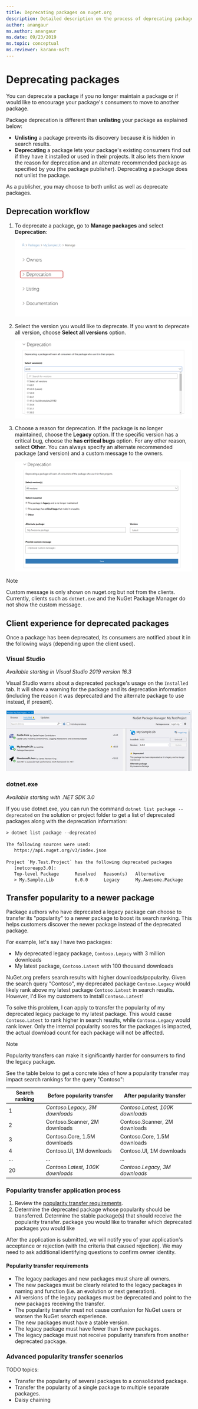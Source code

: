```yaml
---
title: Deprecating packages on nuget.org
description: Detailed description on the process of deprecating packages and how the clients shows this information
author: anangaur
ms.author: anangaur
ms.date: 09/23/2019
ms.topic: conceptual
ms.reviewer: karann-msft
---
```


# Deprecating packages

You can deprecate a package if you no longer maintain a package or if would like to encourage your package's consumers to move to another package. 

Package deprecation is different than **unlisting** your package as explained below:
* **Unlisting** a package prevents its discovery because it is hidden in search results. 
* **Deprecating** a package lets your package's existing consumers find out if they have it installed or used in their projects. It also lets them know the reason for deprecation and an alternate recommended package as specified by you (the package publisher). Deprecating a package does not unlist the package. 

As a publisher, you may choose to both unlist as well as deprecate packages.

## Deprecation workflow
1. To deprecate a package, go to **Manage packages** and select **Deprecation**:

    ![Go to deprecate package option](media/deprecation-select-option.png)

2. Select the version you would like to deprecate. If you want to deprecate all version, choose **Select all versions** option.

    ![Select package versions to deprecate](media/deprecation-select-version.png)

3. Choose a reason for deprecation. If the package is no longer maintained, choose the **Legacy** option. If the specific version has a critical bug, choose the **has critical bugs** option. For any other reason, select **Other**. You can always specify an alternate recommended package (and version) and a custom message to the owners. 

    ![Select reasons alternate package recommendation and custom message](media/deprecation-save.png)

> [!Note]
> Custom message is only shown on nuget.org but not from the clients. Currently, clients such as `dotnet.exe` and the NuGet Package Manager do not show the custom message.

## Client experience for deprecated packages
Once a package has been deprecated, its consumers are notified about it in the following ways (depending upon the client used).

### Visual Studio 
*Available starting in Visual Studio 2019 version 16.3*

Visual Studio warns about a deprecated package's usage on the `Installed` tab. It will show a warning for the package and its deprecation information (including the reason it was deprecated and the alternate package to use instead, if present).

   ![Deprecated packages on Visual Studio installed tab of package manager](media/deprecation-vs.png)

### dotnet.exe
*Available starting with .NET SDK 3.0*

If you use dotnet.exe, you can run the command `dotnet list package --deprecated` on the solution or project folder to get a list of deprecated packages along with the deprecation information:

```
> dotnet list package --deprecated

The following sources were used:
   https://api.nuget.org/v3/index.json

Project `My.Test.Project` has the following deprecated packages
   [netcoreapp3.0]:
   Top-level Package      Resolved   Reason(s)   Alternative
   > My.Sample.Lib        6.0.0      Legacy      My.Awesome.Package

```

## Transfer popularity to a newer package

Package authors who have deprecated a legacy package can choose to transfer its "popularity" to a newer package to boost its search ranking. This helps customers discover the newer package instead of the deprecated package.

For example, let's say I have two packages:

* My deprecated legacy package, `Contoso.Legacy` with 3 million downloads
* My latest package, `Contoso.Latest` with 100 thousand downloads

NuGet.org prefers search results with higher downloads/popularity. Given the search query "Contoso", my deprecated package `Contoso.Legacy` would likely rank above my latest package `Contoso.Latest` in search results. However, I'd like my customers to install `Contoso.Latest`!

To solve this problem, I can apply to transfer the popularity of my deprecated legacy package to my latest package. This would cause `Contoso.Latest` to rank higher in search results, while `Contoso.Legacy` would rank lower. Only the internal popularity scores for the packages is impacted, the actual download count for each package will not be affected.

> [!Note]
> Popularity transfers can make it significantly harder for consumers to find the legacy package.

See the table below to get a concrete idea of how a popularity transfer may impact search rankings for the query "Contoso":

| Search ranking 	| Before popularity transfer     	| After popularity transfer      	|
|----------------	|--------------------------------	|--------------------------------	|
| 1              	| *Contoso.Legacy, 3M downloads*  	| *Contoso.Latest, 100K downloads* 	|
| 2              	| Contoso.Scanner, 2M downloads  	| Contoso.Scanner, 2M downloads  	|
| 3              	| Contoso.Core,  1.5M downloads  	| Contoso.Core,  1.5M downloads  	|
| 4              	| Contoso.UI, 1M downloads       	| Contoso.UI, 1M downloads       	|
| ...            	| ...                            	| ...                            	|
| 20             	| *Contoso.Latest, 100K downloads* 	| *Contoso.Legacy, 3M downloads*   	|

### Popularity transfer application process

1. Review the [popularity transfer requirements](#popularity-transfer-requirements).
2. Determine the deprecated package whose popularity should be transferred. Determine the stable package(s) that should receive the popularity transfer. package you would like to transfer  which deprecated packages you would like  

After the application is submitted, we will notify you of your application's acceptance or rejection (with the criteria that caused rejection). We may need to ask additional identifying questions to confirm owner identity.

#### Popularity transfer requirements

* The legacy packages and new packages must share all owners.
* The new packages must be clearly related to the legacy packages in naming and function (i.e. an evolution or next generation).
* All versions of the legacy packages must be deprecated and point to the new packages receiving the transfer.
* The popularity transfer must not cause confusion for NuGet users or worsen the NuGet search experience.
* The new packages must have a stable version.
* The legacy package must have fewer than 5 new packages.
* The legacy package must not receive popularity transfers from another deprecated package.

### Advanced popularity transfer scenarios

TODO topics:
* Transfer the popularity of several packages to a consolidated package.
* Transfer the popularity of a single package to multiple separate packages.
* Daisy chaining
